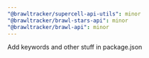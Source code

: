 ```yaml
---
"@brawltracker/supercell-api-utils": minor
"@brawltracker/brawl-stars-api": minor
"@brawltracker/brawl-api": minor
---
```


Add keywords and other stuff in package.json
